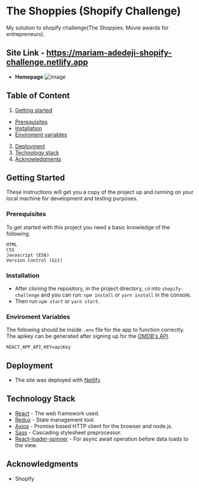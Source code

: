 # The Shoppies (Shopify Challenge)

My solution to shopify challenge(The Shoppies: Movie awards for entrepreneurs).

## Site Link - https://mariam-adedeji-shopify-challenge.netlify.app

* **Homepage**
![image](https://user-images.githubusercontent.com/33374159/104861421-188b0b80-5930-11eb-97e7-a67e53730dcb.png)

## Table of Content
1. [Getting started](#getting-started "Getting Started")
* [Prerequisites](#prerequisites "Prerequisites")
* [Installation](#installation "Installation")
* [Enviroment variables](#enviroment-variables "Enviroment Variables")
2. [Deployment](#deployment "Deployment")
3. [Technology stack](#technology-stack "Technology Stack")
4. [Acknowledgments](#acknowledgments "Acknowledgments")

## Getting Started

These instructions will get you a copy of the project up and running on your local machine for development and testing purposes.

### Prerequisites

To get started with this project you need a basic knowledge of the following.
```
HTML
CSS
Javascript (ES6)
Version Control (Git)
```

### Installation

* After cloning the repository, in the project directory, `cd` into `shopify-challenge` and you can run: `npm install` or `yarn install` in the console.
* Then run `npm start` or `yarn start`.

### Enviroment Variables
The following should be inside `.env` file for the app to function correctly. The apikey can be generated after signing up for the [OMDB's API](http://www.omdbapi.com/apikey.aspx).

```
REACT_APP_API_KEY=apiKey
```

## Deployment

* The site was deployed with [Netlify](https://mariam-adedeji-shopify-challenge.netlify.app)

## Technology Stack

* [React](https://reactjs.org/) - The web framework used.
* [Redux](https://redux.js.org/) - State management tool.
* [Axios](https://www.npmjs.com/package/axios) - Promise based HTTP client for the browser and node.js.
* [Sass](https://www.npmjs.com/package/node-sass) - Cascading stylesheet preprocessor.
* [React-loader-spinner](https://www.npmjs.com/package/react-loader-spinner) - For async await operation before data loads to the view.

## Acknowledgments

* Shopify
